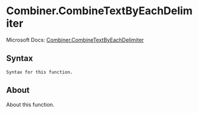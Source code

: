 ---
---

# Combiner.CombineTextByEachDelimiter

Microsoft Docs: [Combiner.CombineTextByEachDelimiter](https://docs.microsoft.com/en-us/powerquery-m/combiner-combinetextbyeachdelimiter)

## Syntax

```powerquery-m
Syntax for this function.
```

## About

About this function.

